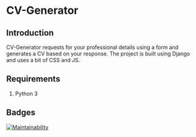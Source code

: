 # CV-Generator 

## Introduction

CV-Generator requests for your professional details using a form and generates a CV based on your response.
The project is built using Django and uses a bit of CSS and JS.

## Requirements

1. Python 3

## Badges

[![Maintainability](https://api.codeclimate.com/v1/badges/4988e2ac2ed01ee28f53/maintainability)](https://codeclimate.com/github/Biswajee/CV-Generator/maintainability)
